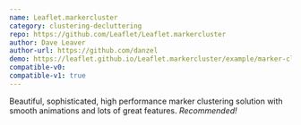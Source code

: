 ```yaml
---
name: Leaflet.markercluster
category: clustering-decluttering
repo: https://github.com/Leaflet/Leaflet.markercluster
author: Dave Leaver
author-url: https://github.com/danzel
demo: https://leaflet.github.io/Leaflet.markercluster/example/marker-clustering-realworld.388.html
compatible-v0:
compatible-v1: true
---
```


Beautiful, sophisticated, high performance marker clustering solution with smooth animations and lots of great features. <em>Recommended!</em>
